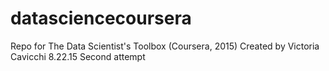 # datasciencecoursera
Repo for The Data Scientist's Toolbox (Coursera, 2015)
Created by Victoria Cavicchi 8.22.15 
Second attempt

